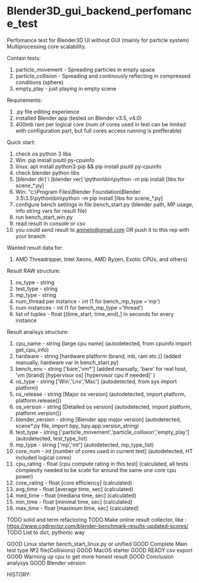 # Blender3D_gui_backend_perfomance_test
Perfomance test for Blender3D UI without GUI (mainly for particle system)
Multiprocessing core scalability.

Contain tests:
1. particle_movement    - Spreading particles in empty space
2. particle_collision   - Spreading and continously reflecting in compressed conditions (sphere)
3. empty_play           - just playing in empty scene

Requirements:
1. .py file editing experience
1. installed Blender app (tested on Blender v3.5, v4.0)
2. 400mb ram per logical core (num of cores used in test can be limited with configuration part, but full cores access running is prefferable)

Quick start:
1. check os python 3 libs
1. Win: pip install psutil py-cpuinfo
1. linux: apt install python3-pip && pip install psutil py-cpuinfo
2. check blender python libs
2. [blender dir] \ [blender ver] \python\bin\python -m pip install [libs for scene_*.py]
2. Win: "c:\Program Files\Blender Foundation\Blender 3.5\3.5\python\bin\python -m pip install [libs for scene_*.py]
3. configure bench settings in file bench_start.py (blender path, MP usage, info string vars for result file)
4. run bench_start_win.py
5. read result in console or csv
6. you could send result to aninelo@gmail.com OR push it to this rep with your branch

Wanted result data for:
1. AMD Threadripper, Intel Xeons, AMD Ryzen, Exotic CPUs, and others)

Result RAW structure:
1. os_type                  - string
2. test_type                - string
3. mp_type                  - string
4. num_thread per instance  - int (1 for bench_mp_type ='mp')
5. num instances            - int (1 for bench_mp_type ='thread')
6. list of tuples           - float [(time_start, time_end),] in seconds for every instance

Result analisys structure:
1. cpu_name     - string [large cpu name]                           (autodetected, from cpuinfo import get_cpu_info)
2. hardware     - string [hardware platform (brand, mb, ram etc.)]  (added manually, hardware var in bench_start.py)
3. bench_env    - string ['bare','vm*']                             (added manually, 'bare' for real host, 'vm [brand] [hypervisor os] [hypervisor cpu if needed]' )
4. os_type      - string ['Win','Lnx','Mac']                        (autodetected, from sys import platform)
5. os_release   - string [Major os version]                         (autodetected, import platform, platform.release())
6. os_version   - string [Detailed os version]                      (autodetected, import platform, platform.version())
7. blender_version - string [Blender app major version]             (autodetected, scene*.py file, import bpy, bpy.app.version_string)
8. test_type    - string ['particle_movement','particle_collision','empty_play'] (autodetected, test_type_list)
4. mp_type      - string ['mp','mt']                                (autodetected, mp_type_list)
5. core_num     - int    [number of cores used in current test]     (autodetected, HT included logical cores)
6. cpu_rating   - float  [cpu compute rating in this test]          (calculated, all tests complexity needed to be scale for around the same one core cpu power)
7. core_rating  - float  [core efficiency]                          (calculated)
8. avg_time     - float  [average time, sec]                        (calculated)
9. med_time     - float  [mediana time, sec]                        (calculated)
10. min_time    - float  [minimal time, sec]                        (calculated)
11. max_time    - float  [maximum time, sec]                        (calculated)


 TODO solid and term refactoring
 TODO Make online result collector, like : https://www.cgdirector.com/blender-benchmark-results-updated-scores/
 TODO List to dict, pythonic way
 
 GOOD Linux starter bench_start_linux.py or unified
 GOOD Complete Main test type №2 file(Collisions)
 GOOD MacOS starter
 GOOD READY csv export
 GOOD Warming up cpu to get more honest result
 GOOD Conclusion analysys
 GOOD Blender version

HISTORY:

